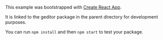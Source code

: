This example was bootstrapped with [Create React App](https://github.com/facebook/create-react-app).

It is linked to the geditor package in the parent directory for development purposes.

You can run `npm install` and then `npm start` to test your package.

